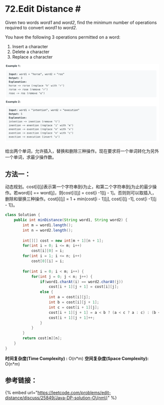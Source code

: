 # 72.Edit Distance \#

Given two words _word1_ and _word2_, find the minimum number of operations required to convert _word1_ to _word2_.

You have the following 3 operations permitted on a word:

1. Insert a character
2. Delete a character
3. Replace a character

![](.gitbook/assets/image%20%2825%29.png)

给出两个单词，允许插入，替换和删除三种操作。现在要求将一个单词转化为另外一个单词，求最少操作数。

## 方法一：

动态规划。cost\[i\]\[j\]表示第一个字符串到i为止，和第二个字符串到j为止的最少操作。若word\[i\] == word\[j\]，则cost\[i\]\[j\] = cost\[i -1\]\[j - 1\]。否则则可以取插入，删除和替换三种操作。cost\[i\]\[j\] = 1 + min\(cost\[i - 1\]\[j\], cost\[i\]\[j -1\], cost\[i -1\]\[j - 1\]\)。

```java
class Solution {
    public int minDistance(String word1, String word2) {
        int m = word1.length();
        int n = word2.length();
        
        int[][] cost = new int[m + 1][n + 1];
        for(int i = 0; i <= m; i++)
            cost[i][0] = i;
        for(int i = 1; i <= n; i++)
            cost[0][i] = i;
        
        for(int i = 0; i < m; i++) {
            for(int j = 0; j < n; j++) {
                if(word1.charAt(i) == word2.charAt(j))
                    cost[i + 1][j + 1] = cost[i][j];
                else {
                    int a = cost[i][j];
                    int b = cost[i][j + 1];
                    int c = cost[i + 1][j];
                    cost[i + 1][j + 1] = a < b ? (a < c ? a : c) : (b < c ? b : c);
                    cost[i + 1][j + 1]++;
                }
            }
        }
        return cost[m][n];
    }
}
```

**时间复杂度\(Time Complexity\) :** O\(n\*m\)          **空间复杂度\(Space Complexity\):** O\(n\*m\)

## 参考链接：

{% embed url="https://leetcode.com/problems/edit-distance/discuss/25849/Java-DP-solution-O\(nm\)" %}



